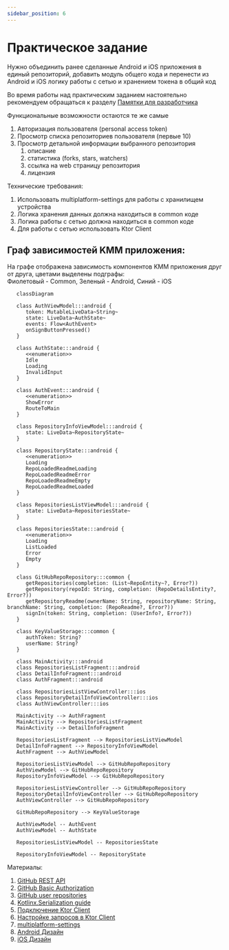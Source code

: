 ```yaml
---
sidebar_position: 6
---
```


# Практическое задание

Нужно объединить ранее сделанные Android и iOS приложения в единый репозиторий, добавить модуль общего кода и перенести из Android и iOS логику работы с сетью и хранением токена в общий код

Во время работы над практическим заданием настоятельно рекомендуем обращаться к разделу [Памятки для разработчика](/university/memos/function)

Функциональные возможности остаются те же самые
1. Авторизация пользователя (personal access token)
1. Просмотр списка репозиториев пользователя (первые 10)
1. Просмотр детальной информации выбранного репозитория
    1. описание
    1. статистика (forks, stars, watchers)
    1. ссылка на web страницу репозитория
    1. лицензия

Технические требования:
1. Использовать multiplatform-settings для работы с хранилищем устройства
1. Логика хранения данных должна находиться в common коде
1. Логика работы с сетью должна находиться в common коде
1. Для работы с сетью использовать Ktor Client

## Граф зависимостей KMM приложения:

На графе отображена зависимость компонентов KMM приложения друг от друга, цветами выделены подграфы:  
Фиолетовый - Common, Зеленый - Android, Синий - iOS

```mermaid
   classDiagram
   
   class AuthViewModel:::android {
      token: MutableLiveData~String~
      state: LiveData~AuthState~
      events: Flow<AuthEvent>
      onSignButtonPressed()
   }
   
   class AuthState:::android {
      <<enumeration>>
      Idle
      Loading
      InvalidInput
   }
   
   class AuthEvent:::android {
      <<enumeration>>
      ShowError
      RouteToMain
   }
       
   class RepositoryInfoViewModel:::android {
      state: LiveData~RepositoryState~
   }
   
   class RepositoryState:::android {
      <<enumeration>>
      Loading
      RepoLoadedReadmeLoading
      RepoLoadedReadmeError
      RepoLoadedReadmeEmpty
      RepoLoadedReadmeLoaded
   }
   
   class RepositoriesListViewModel:::android {
      state: LiveData~RepositoriesState~
   }
   
   class RepositoriesState:::android {
      <<enumeration>>
      Loading
      ListLoaded
      Error
      Empty
   }
      
   class GitHubRepoRepository:::common {
      getRepositories(completion: (List~RepoEntity~?, Error?))
      getRepository(repoId: String, completion: (RepoDetailsEntity?, Error?))
      getRepositoryReadme(ownerName: String, repositoryName: String, branchName: String, completion: (RepoReadme?, Error?))
      signIn(token: String, completion: (UserInfo?, Error?))
   }
   
   class KeyValueStorage:::common {
      authToken: String?
      userName: String?
   }
   
   class MainActivity:::android
   class RepositoriesListFragment:::android
   class DetailInfoFragment:::android
   class AuthFragment:::android
   
   class RepositoriesListViewController:::ios
   class RepositoryDetailInfoViewController:::ios
   class AuthViewController:::ios
   
   MainActivity --> AuthFragment
   MainActivity --> RepositoriesListFragment
   MainActivity --> DetailInfoFragment
   
   RepositoriesListFragment --> RepositoriesListViewModel
   DetailInfoFragment --> RepositoryInfoViewModel
   AuthFragment --> AuthViewModel
      
   RepositoriesListViewModel --> GitHubRepoRepository
   AuthViewModel --> GitHubRepoRepository
   RepositoryInfoViewModel --> GitHubRepoRepository
          
   RepositoriesListViewController --> GitHubRepoRepository
   RepositoryDetailInfoViewController --> GitHubRepoRepository
   AuthViewController --> GitHubRepoRepository
   
   GitHubRepoRepository --> KeyValueStorage
   
   AuthViewModel -- AuthEvent
   AuthViewModel -- AuthState
   
   RepositoriesListViewModel -- RepositoriesState
   
   RepositoryInfoViewModel -- RepositoryState
```

Материалы:
1. [GitHub REST API](https://docs.github.com/en/rest)
1. [GitHub Basic Authorization](https://docs.github.com/en/rest/overview/other-authentication-methods#basic-authentication)
1. [GitHub user repositories](https://docs.github.com/en/rest/reference/repos#list-repositories-for-a-user)
1. [Kotlinx.Serialization guide](https://github.com/Kotlin/kotlinx.serialization/blob/master/docs/basic-serialization.md#json-decoding)
1. [Подключение Ktor Client](https://ktor.io/docs/gradle.html)
1. [Настройке запросов в Ktor Client](https://ktor.io/docs/request.html)
1. [multiplatform-settings](https://github.com/russhwolf/multiplatform-settings)
1. [Android Дизайн](https://www.figma.com/file/Mh3ga5XAzyJNCY87NBp01G/Git_test)
1. [iOS Дизайн](https://www.figma.com/file/XmpoCqkdWTGb2NGdR2bgiQ/Git_test-iOS)